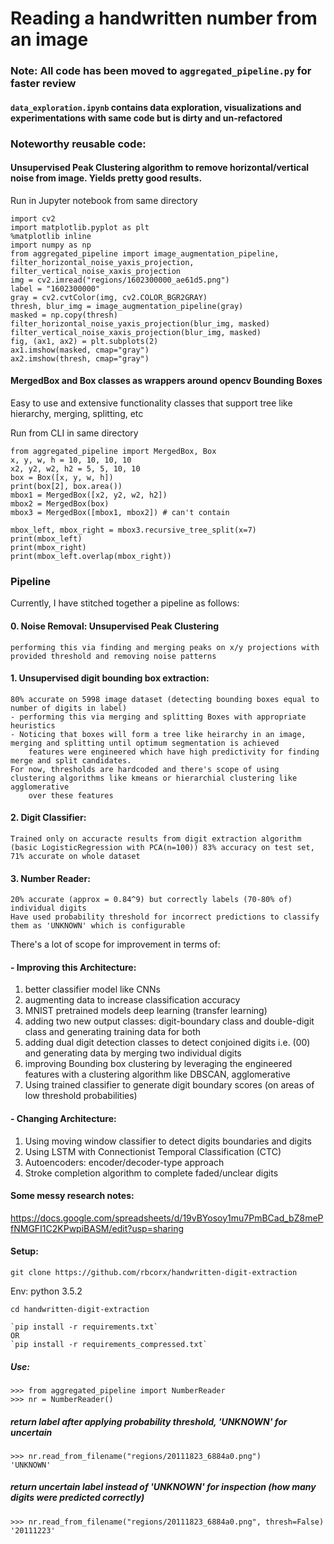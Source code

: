 # Reading a handwritten number from an image

### Note: All code has been moved to `aggregated_pipeline.py` for faster review

#### `data_exploration.ipynb` contains data exploration, visualizations and experimentations with same code but is dirty and un-refactored

### Noteworthy reusable code: 

#### Unsupervised Peak Clustering algorithm to remove horizontal/vertical noise from image. Yields pretty good results.

Run in Jupyter notebook from same directory
```
import cv2
import matplotlib.pyplot as plt
%matplotlib inline
import numpy as np
from aggregated_pipeline import image_augmentation_pipeline, filter_horizontal_noise_yaxis_projection, filter_vertical_noise_xaxis_projection
img = cv2.imread("regions/1602300000_ae61d5.png")
label = "1602300000"
gray = cv2.cvtColor(img, cv2.COLOR_BGR2GRAY)
thresh, blur_img = image_augmentation_pipeline(gray)
masked = np.copy(thresh)
filter_horizontal_noise_yaxis_projection(blur_img, masked)
filter_vertical_noise_xaxis_projection(blur_img, masked)
fig, (ax1, ax2) = plt.subplots(2)
ax1.imshow(masked, cmap="gray")
ax2.imshow(thresh, cmap="gray")
```
#### MergedBox and Box classes as wrappers around opencv Bounding Boxes
Easy to use and extensive functionality classes that support tree like hierarchy, merging, splitting, etc

Run from CLI in same directory
```
from aggregated_pipeline import MergedBox, Box
x, y, w, h = 10, 10, 10, 10
x2, y2, w2, h2 = 5, 5, 10, 10
box = Box([x, y, w, h])
print(box[2], box.area())
mbox1 = MergedBox([x2, y2, w2, h2])
mbox2 = MergedBox(box)
mbox3 = MergedBox([mbox1, mbox2]) # can't contain 

mbox_left, mbox_right = mbox3.recursive_tree_split(x=7)
print(mbox_left)
print(mbox_right)
print(mbox_left.overlap(mbox_right))
```

### Pipeline
Currently, I have stitched together a pipeline as follows:

#### 0. Noise Removal: Unsupervised Peak Clustering
    performing this via finding and merging peaks on x/y projections with provided threshold and removing noise patterns


#### 1. Unsupervised digit bounding box extraction: 
    80% accurate on 5998 image dataset (detecting bounding boxes equal to number of digits in label)
    - performing this via merging and splitting Boxes with appropriate heuristics
    - Noticing that boxes will form a tree like heirarchy in an image, merging and splitting until optimum segmentation is achieved
        features were engineered which have high predictivity for finding merge and split candidates. 
    For now, thresholds are hardcoded and there's scope of using clustering algorithms like kmeans or hierarchial clustering like agglomerative
        over these features

#### 2. Digit Classifier: 
    Trained only on accuracte results from digit extraction algorithm
    (basic LogisticRegression with PCA(n=100)) 83% accuracy on test set, 71% accurate on whole dataset

#### 3. Number Reader:
    20% accurate (approx = 0.84^9) but correctly labels (70-80% of) individual digits
    Have used probability threshold for incorrect predictions to classify them as 'UNKNOWN' which is configurable

There's a lot of scope for improvement in terms of: 

#### - Improving this Architecture: 
1. better classifier model like CNNs
2. augmenting data to increase classification accuracy
3. MNIST pretrained models deep learning (transfer learning)
4. adding two new output classes: digit-boundary class and double-digit class and generating training data for both
5. adding dual digit detection classes to detect conjoined digits i.e. (00) and generating data by merging two individual digits
6. improving Bounding box clustering by leveraging the engineered features with a clustering algorithm like DBSCAN, agglomerative
7. Using trained classifier to generate digit boundary scores (on areas of low threshold probabilities)

#### - Changing Architecture:
1. Using moving window classifier to detect digits boundaries and digits
2. Using LSTM with Connectionist Temporal Classification (CTC)
3. Autoencoders: encoder/decoder-type approach
4. Stroke completion algorithm to complete faded/unclear digits

#### Some messy research notes:
https://docs.google.com/spreadsheets/d/19vBYosoy1mu7PmBCad_bZ8mePfNMGFI1C2KPwpiBASM/edit?usp=sharing

#### Setup:
```
git clone https://github.com/rbcorx/handwritten-digit-extraction
``` 
Env: python 3.5.2
```
cd handwritten-digit-extraction

`pip install -r requirements.txt`
OR
`pip install -r requirements_compressed.txt`
```
##### Use:
```
>>> from aggregated_pipeline import NumberReader
>>> nr = NumberReader()
```
##### return label after applying probability threshold, 'UNKNOWN' for uncertain
```
>>> nr.read_from_filename("regions/20111823_6884a0.png")
'UNKNOWN'
```
##### return uncertain label instead of 'UNKNOWN' for inspection (how many digits were predicted correctly)
```
>>> nr.read_from_filename("regions/20111823_6884a0.png", thresh=False)
'20111223'
```
